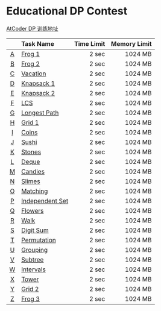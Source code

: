 # Educational DP Contest

[AtCoder DP 训练地址](https://atcoder.jp/contests/dp)

|                                                | Task Name                                                    | Time Limit | Memory Limit |
| :--------------------------------------------: | :----------------------------------------------------------- | ---------: | -----------: |
| [A](https://atcoder.jp/contests/dp/tasks/dp_a) | [Frog 1](https://atcoder.jp/contests/dp/tasks/dp_a)          |      2 sec |      1024 MB |
| [B](https://atcoder.jp/contests/dp/tasks/dp_b) | [Frog 2](https://atcoder.jp/contests/dp/tasks/dp_b)          |      2 sec |      1024 MB |
| [C](https://atcoder.jp/contests/dp/tasks/dp_c) | [Vacation](https://atcoder.jp/contests/dp/tasks/dp_c)        |      2 sec |      1024 MB |
| [D](https://atcoder.jp/contests/dp/tasks/dp_d) | [Knapsack 1](https://atcoder.jp/contests/dp/tasks/dp_d)      |      2 sec |      1024 MB |
| [E](https://atcoder.jp/contests/dp/tasks/dp_e) | [Knapsack 2](https://atcoder.jp/contests/dp/tasks/dp_e)      |      2 sec |      1024 MB |
| [F](https://atcoder.jp/contests/dp/tasks/dp_f) | [LCS](https://atcoder.jp/contests/dp/tasks/dp_f)             |      2 sec |      1024 MB |
| [G](https://atcoder.jp/contests/dp/tasks/dp_g) | [Longest Path](https://atcoder.jp/contests/dp/tasks/dp_g)    |      2 sec |      1024 MB |
| [H](https://atcoder.jp/contests/dp/tasks/dp_h) | [Grid 1](https://atcoder.jp/contests/dp/tasks/dp_h)          |      2 sec |      1024 MB |
| [I](https://atcoder.jp/contests/dp/tasks/dp_i) | [Coins](https://atcoder.jp/contests/dp/tasks/dp_i)           |      2 sec |      1024 MB |
| [J](https://atcoder.jp/contests/dp/tasks/dp_j) | [Sushi](https://atcoder.jp/contests/dp/tasks/dp_j)           |      2 sec |      1024 MB |
| [K](https://atcoder.jp/contests/dp/tasks/dp_k) | [Stones](https://atcoder.jp/contests/dp/tasks/dp_k)          |      2 sec |      1024 MB |
| [L](https://atcoder.jp/contests/dp/tasks/dp_l) | [Deque](https://atcoder.jp/contests/dp/tasks/dp_l)           |      2 sec |      1024 MB |
| [M](https://atcoder.jp/contests/dp/tasks/dp_m) | [Candies](https://atcoder.jp/contests/dp/tasks/dp_m)         |      2 sec |      1024 MB |
| [N](https://atcoder.jp/contests/dp/tasks/dp_n) | [Slimes](https://atcoder.jp/contests/dp/tasks/dp_n)          |      2 sec |      1024 MB |
| [O](https://atcoder.jp/contests/dp/tasks/dp_o) | [Matching](https://atcoder.jp/contests/dp/tasks/dp_o)        |      2 sec |      1024 MB |
| [P](https://atcoder.jp/contests/dp/tasks/dp_p) | [Independent Set](https://atcoder.jp/contests/dp/tasks/dp_p) |      2 sec |      1024 MB |
| [Q](https://atcoder.jp/contests/dp/tasks/dp_q) | [Flowers](https://atcoder.jp/contests/dp/tasks/dp_q)         |      2 sec |      1024 MB |
| [R](https://atcoder.jp/contests/dp/tasks/dp_r) | [Walk](https://atcoder.jp/contests/dp/tasks/dp_r)            |      2 sec |      1024 MB |
| [S](https://atcoder.jp/contests/dp/tasks/dp_s) | [Digit Sum](https://atcoder.jp/contests/dp/tasks/dp_s)       |      2 sec |      1024 MB |
| [T](https://atcoder.jp/contests/dp/tasks/dp_t) | [Permutation](https://atcoder.jp/contests/dp/tasks/dp_t)     |      2 sec |      1024 MB |
| [U](https://atcoder.jp/contests/dp/tasks/dp_u) | [Grouping](https://atcoder.jp/contests/dp/tasks/dp_u)        |      2 sec |      1024 MB |
| [V](https://atcoder.jp/contests/dp/tasks/dp_v) | [Subtree](https://atcoder.jp/contests/dp/tasks/dp_v)         |      2 sec |      1024 MB |
| [W](https://atcoder.jp/contests/dp/tasks/dp_w) | [Intervals](https://atcoder.jp/contests/dp/tasks/dp_w)       |      2 sec |      1024 MB |
| [X](https://atcoder.jp/contests/dp/tasks/dp_x) | [Tower](https://atcoder.jp/contests/dp/tasks/dp_x)           |      2 sec |      1024 MB |
| [Y](https://atcoder.jp/contests/dp/tasks/dp_y) | [Grid 2](https://atcoder.jp/contests/dp/tasks/dp_y)          |      2 sec |      1024 MB |
| [Z](https://atcoder.jp/contests/dp/tasks/dp_z) | [Frog 3](https://atcoder.jp/contests/dp/tasks/dp_z)          |      2 sec |      1024 MB |